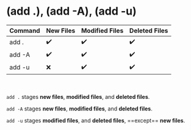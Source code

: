 # (add .), (add -A), (add -u)

|Command|New Files|Modified Files|Deleted Files|
|-|-|-|-|
|add .|✔️​|✔️​​|✔️​​|
|add -A|✔️​​|✔️​​​|✔️​​|
|add -u|❌​|✔️​|✔️​​|

\
\
`add .` stages **new files**, **modified files**, and **deleted files**.

`add -A` stages **new files**, **modified files**, and **deleted files**.

`add -u` stages **modified files**, and **deleted files**, ==except== **new files**.